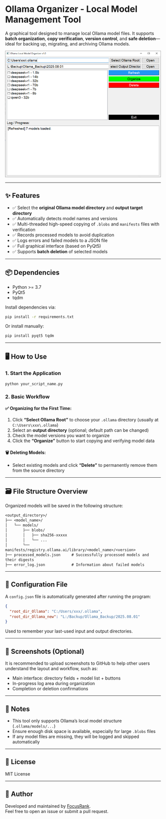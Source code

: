 # Ollama Organizer - Local Model Management Tool

A graphical tool designed to manage local Ollama model files. It supports **batch organization**, **copy verification**, **version control**, and **safe deletion**—ideal for backing up, migrating, and archiving Ollama models.

![image-20250803173956409](./assets/image-20250803173942503.png)

---

## ✨ Features

- ✅ Select the **original Ollama model directory** and **output target directory**
- ✅ Automatically detects model names and versions
- ✅ Multi-threaded high-speed copying of `.blobs` and `manifests` files with verification
- ✅ Records processed models to avoid duplication
- ✅ Logs errors and failed models to a JSON file
- ✅ Full graphical interface (based on PyQt5)
- ✅ Supports **batch deletion** of selected models

---

## 📦 Dependencies

- Python >= 3.7
- PyQt5
- tqdm

Install dependencies via:

```bash
pip install -r requirements.txt
```

Or install manually:

```bash
pip install pyqt5 tqdm
```

---

## 🖥️ How to Use

### 1. Start the Application

```bash
python your_script_name.py
```

### 2. Basic Workflow

#### ✅ Organizing for the First Time:
1. Click **“Select Ollama Root”** to choose your `.ollama` directory (usually at `C:\Users\xxx\.ollama`)
2. Select an **output directory** (optional; default path can be changed)
3. Check the model versions you want to organize
4. Click the **“Organize”** button to start copying and verifying model data

#### 🗑️ Deleting Models:
- Select existing models and click **“Delete”** to permanently remove them from the source directory

---

## 🗃️ File Structure Overview

Organized models will be saved in the following structure:

```
<output_directory>/
├── <model_name>/
│   └── models/
│       ├── blobs/
│       │   ├── sha256-xxxxx
│       │   └── ...
│       └── manifests/registry.ollama.ai/library/<model_name>/<version>
├── processed_models.json     # Successfully processed models and their digests
├── error_log.json            # Information about failed models
```

---

## 📝 Configuration File

A `config.json` file is automatically generated after running the program:

```json
{
  "root_dir_Ollama": "C:/Users/xxx/.ollama",
  "root_dir_Ollama_new": "L:/Backup/Ollama_Backup/2025.08.01"
}
```

Used to remember your last-used input and output directories.

---

## 🧪 Screenshots (Optional)

It is recommended to upload screenshots to GitHub to help other users understand the layout and workflow, such as:

- Main interface: directory fields + model list + buttons
- In-progress log area during organization
- Completion or deletion confirmations

---

## 🚧 Notes

- This tool only supports Ollama’s local model structure (`.ollama/models/...`)
- Ensure enough disk space is available, especially for large `.blobs` files
- If any model files are missing, they will be logged and skipped automatically

---

## 📜 License

MIT License

---

## 👤 Author

Developed and maintained by [FocusRank](https://github.com/FocusRank).  
Feel free to open an issue or submit a pull request.
